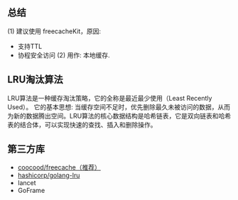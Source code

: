 ## 总结
(1) 建议使用 freecacheKit，原因:
* 支持TTL
* 协程安全访问
(2) 用作: 本地缓存.

## LRU淘汰算法
LRU算法是一种缓存淘汰策略，它的全称是最近最少使用（Least Recently Used）。
它的基本思想: 当缓存空间不足时，优先删除最久未被访问的数据，从而为新的数据腾出空间。LRU算法的核心数据结构是哈希链表，它是双向链表和哈希表的结合体，可以实现快速的查找、插入和删除操作。

## 第三方库
- [coocood/freecache（推荐）](https://github.com/coocood/freecache)
- [hashicorp/golang-lru](https://github.com/hashicorp/golang-lru)
- lancet
- GoFrame


